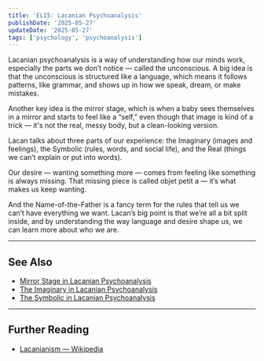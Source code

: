 ```yaml
---
title: 'ELI5: Lacanian Psychoanalysis'
publishDate: '2025-05-27'
updateDate: '2025-05-27'
tags: ['psychology', 'psychoanalysis']
---
```


Lacanian psychoanalysis is a way of understanding how our minds work, especially the parts we don’t notice — called the unconscious. A big idea is that the unconscious is structured like a language, which means it follows patterns, like grammar, and shows up in how we speak, dream, or make mistakes.

Another key idea is the mirror stage, which is when a baby sees themselves in a mirror and starts to feel like a “self,” even though that image is kind of a trick — it's not the real, messy body, but a clean-looking version.

Lacan talks about three parts of our experience: the Imaginary (images and feelings), the Symbolic (rules, words, and social life), and the Real (things we can’t explain or put into words).

Our desire — wanting something more — comes from feeling like something is always missing. That missing piece is called objet petit a — it’s what makes us keep wanting.

And the Name-of-the-Father is a fancy term for the rules that tell us we can’t have everything we want. Lacan’s big point is that we’re all a bit split inside, and by understanding the way language and desire shape us, we can learn more about who we are.

---

## See Also

- [Mirror Stage in Lacanian Psychoanalysis](/posts/mirror-stage-in-lacanian-psychoanalysis)
- [The Imaginary in Lacanian Psychoanalysis](/posts/the-imaginary-in-lacanian-psychoanalysis)
- [The Symbolic in Lacanian Psychoanalysis](/posts/the-symbolic-in-lacanian-psychoanalysis)

---

## Further Reading

- [Lacanianism — Wikipedia](https://en.wikipedia.org/wiki/Lacanianism)
